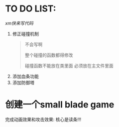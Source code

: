 # TO DO LIST: 

*xm快来写代码*

1. 修正碰撞机制
   > 不会写啊
   > 
   > 整个碰撞的函数都得修改
   >
   > 碰撞函数不能放在类里面 必须放在主文件里面
2. 添加血条功能
3. 添加防御塔

# 创建一个small blade game

完成动画效果和攻击效果: 核心是读条!!!